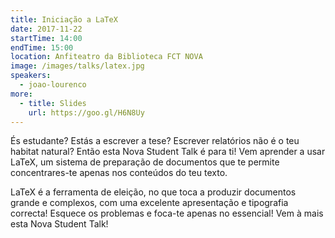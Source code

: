 ```yaml
---
title: Iniciação a LaTeX
date: 2017-11-22
startTime: 14:00
endTime: 15:00
location: Anfiteatro da Biblioteca FCT NOVA
image: /images/talks/latex.jpg
speakers:
  - joao-lourenco
more:
  - title: Slides
    url: https://goo.gl/H6N8Uy
---
```


És estudante? Estás a escrever a tese? Escrever relatórios não é o teu habitat natural?
Então esta Nova Student Talk é para ti!
Vem aprender a usar LaTeX, um sistema de preparação de documentos que te permite concentrares-te apenas nos conteúdos do teu texto.

LaTeX é a ferramenta de eleição, no que toca a produzir documentos grande e complexos, com uma excelente apresentação e tipografia correcta!
Esquece os problemas e foca-te apenas no essencial! Vem à mais esta Nova Student Talk!
